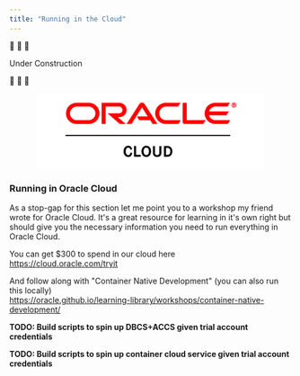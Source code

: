 ```yaml
---
title: "Running in the Cloud"
--- 
```



🔧 🔩 🔨

Under Construction 

🔧 🔩 🔨


<a href="https://cloud.oracle.com/home" target="_blank">
  <img alt="graphql logo" src="oracle-cloud-logo.png" width="80%" style="display:block;margin:auto;"/>
</a>

### Running in Oracle Cloud 

As a stop-gap for this section let me point you to a workshop my friend wrote for Oracle Cloud. 
It's a great resource for learning in it's own right but should give you the necessary information you 
need to run everything in Oracle Cloud.

You can get $300 to spend in our cloud here   
https://cloud.oracle.com/tryit

And follow along with "Container Native Development" (you can also run this locally)  
https://oracle.github.io/learning-library/workshops/container-native-development/  

**TODO: Build scripts to spin up DBCS+ACCS given trial account credentials**

**TODO: Build scripts to spin up container cloud service given trial account credentials**


